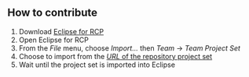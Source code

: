 ## How to contribute

1. Download [Eclipse for RCP](https://www.eclipse.org/downloads/eclipse-packages/)
2. Open Eclipse for RCP
3. From the *File* menu, choose *Import...* then *Team* &rarr; *Team Project Set*
4. Choose to import from the [*URL* of the repository project set](https://github.com/mlocati/concrete5-eclipse-plugin/raw/master/projectSet.psf)
5. Wait until the project set is imported into Eclipse

